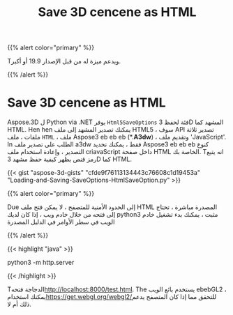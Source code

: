 ﻿---
title: Save 3D cencene as HTML
type: docs
weight: 90
url: /ar/python-net/save-3d-scene-as-html/
---
{{% alert color="primary" %}} 

Tويدعم ميزة له من قبل الإصدار 19.9 أو أكبر.

{{% /alert %}} 
# **Save 3D cencene as HTML**
Aspose.3D ل Python via .NET يوفر `Html5SaveOptions` فئة لحفظ 3D المشهد كما HTML. Hen hen يمكنك تصدير المشهد إلى ملف HTML5 ، سوف API تصدير ثلاثة ملفات ، ملف `HTML` ، ملف Aspose3 eb eb eb (*.**A3dw**) ، وتقديم ملف 'JavaScript'. In الطلب على تصدير ملف a3dw فقط ، يمكنك تحديد Aspose3 eb eb eb كنوع التصدير ، وإعادة استخدام ملف criavaScript داخل صفحة HTML الخاصة بك. Tانه يتبع رمز قنص يظهر كيفية حفظ مشهد 3D كما HTML.



{{< gist "aspose-3d-gists" "cfde9f76113134443c76608c1d19453a" "Loading-and-Saving-SaveOptions-HtmlSaveOption.py" >}}

{{% alert color="primary" %}} 

Due إلى الحدود الأمنية للمتصفح ، لا يمكن فتح ملف HTML المصدرة مباشرة ، تحتاج إلى فتحه من خلال خادم ويب ، إذا كان لديك python3 مثبت ، يمكنك بدء تشغيل خادم الويب في سطر الأوامر في الدليل المصدرة

{{% /alert %}} 

{{< highlight "java" >}}

 python3 -m http.server

{{< /highlight >}}

Tالدجاجة فتحه<http://localhost:8000/test.html>. The يستخدم بائع الويب ebebGL2 ، يمكنك استخدام<https://get.webgl.org/webgl2/>للتحقق مما إذا كان المتصفح يدعم ذلك أم لا.


